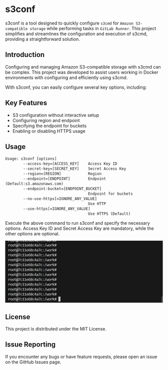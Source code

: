 # s3conf

s3conf is a tool designed to quickly configure `s3cmd` for `Amazon S3-compatible storage` while performing tasks in `GitLab Runner`. This project simplifies and streamlines the configuration and execution of s3cmd, providing a straightforward solution.

## Introduction

Configuring and managing Amazon S3-compatible storage with s3cmd can be complex. This project was developed to assist users working in Docker environments with configuring and efficiently using s3cmd.

With s3conf, you can easily configure several key options, including:

## Key Features

- S3 configuration without interactive setup
- Configuring region and endpoint
- Specifying the endpoint for buckets
- Enabling or disabling HTTPS usage

## Usage

```
Usage: s3conf [options]
        --access-key=[ACCESS_KEY]    Access Key ID
        --secret-key=[SECRET_KEY]    Secret Access Key
        --region=[REGION]            Region
        --endpoint=[ENDPOINT]        Endpoint (Default:s3.amazonaws.com)
        --endpoint-bucket=[ENDPOINT_BUCKET]
                                     Endpoint for buckets
        --no-use-https[=IGNORE_ANY_VALUE]
                                     Use HTTP
        --use-https[=IGNORE_ANY_VALUE]
                                     Use HTTPS (Default)
```


Execute the above command to run s3conf and specify the necessary options. Access Key ID and Secret Access Key are mandatory, while the other options are optional.

![Usage of s3conf](https://raw.githubusercontent.com/labeldock/s3conf/main/contents/s3conf-example.gif)

## License

This project is distributed under the MIT License.

## Issue Reporting

If you encounter any bugs or have feature requests, please open an issue on the GitHub Issues page.

